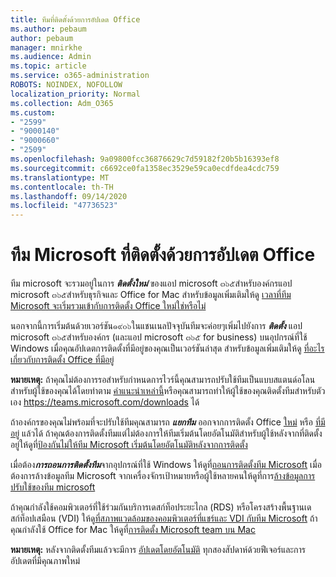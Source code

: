 ```yaml
---
title: ทีมที่ติดตั้งด้วยการอัปเดต Office
ms.author: pebaum
author: pebaum
manager: mnirkhe
ms.audience: Admin
ms.topic: article
ms.service: o365-administration
ROBOTS: NOINDEX, NOFOLLOW
localization_priority: Normal
ms.collection: Adm_O365
ms.custom:
- "2599"
- "9000140"
- "9000660"
- "2509"
ms.openlocfilehash: 9a09800fcc36876629c7d59182f20b5b16393ef8
ms.sourcegitcommit: c6692ce0fa1358ec3529e59ca0ecdfdea4cdc759
ms.translationtype: MT
ms.contentlocale: th-TH
ms.lasthandoff: 09/14/2020
ms.locfileid: "47736523"
---
```

# <a name="microsoft-teams-installed-with-office-updates"></a>ทีม Microsoft ที่ติดตั้งด้วยการอัปเดต Office

ทีม microsoft จะรวมอยู่ในการ ***ติดตั้งใหม่*** ของแอป microsoft ๓๖๕สำหรับองค์กรแอป microsoft ๓๖๕สำหรับธุรกิจและ Office for Mac สำหรับข้อมูลเพิ่มเติมให้ดู [เวลาที่ทีม Microsoft จะเริ่มรวมเข้ากับการติดตั้ง Office ใหม่ใช่หรือไม่](https://docs.microsoft.com/deployoffice/teams-install#when-will-microsoft-teams-start-being-included-with-new-installations-of-microsoft-365-apps)

นอกจากนี้การเริ่มต้นด้วยเวอร์ชัน๑๙๐๖ในแชนเนลปัจจุบันทีมจะค่อยๆเพิ่มไปยังการ ***ติดตั้ง*** แอป microsoft ๓๖๕สำหรับองค์กร (และแอป microsoft ๓๖๕ for business) บนอุปกรณ์ที่ใช้ Windows เมื่อคุณอัปเดตการติดตั้งที่มีอยู่ของคุณเป็นเวอร์ชันล่าสุด สำหรับข้อมูลเพิ่มเติมให้ดู [ที่อะไรเกี่ยวกับการติดตั้ง Office ที่มีอยู่](https://docs.microsoft.com/deployoffice/teams-install#what-about-existing-installations-of-microsoft-365-apps)

**หมายเหตุ:** ถ้าคุณไม่ต้องการรอสำหรับกำหนดการไวร์นี้คุณสามารถปรับใช้ทีมเป็นแบบสแตนด์อโลนสำหรับผู้ใช้ของคุณได้โดยทำตาม [คำแนะนำเหล่านี้](https://docs.microsoft.com/MicrosoftTeams/msi-deployment)หรือคุณสามารถทำให้ผู้ใช้ของคุณติดตั้งทีมสำหรับตัวเอง https://teams.microsoft.com/downloads ได้

ถ้าองค์กรของคุณไม่พร้อมที่จะปรับใช้ทีมคุณสามารถ ***แยกทีม*** ออกจากการติดตั้ง Office [ใหม่](https://docs.microsoft.com/deployoffice/teams-install#how-to-exclude-microsoft-teams-from-new-installations-of-microsoft-365-apps) หรือ [ที่มีอยู่](https://docs.microsoft.com/deployoffice/teams-install#use-group-policy-to-control-the-installation-of-microsoft-teams) แล้วได้ ถ้าคุณต้องการติดตั้งทีมแต่ไม่ต้องการให้ทีมเริ่มต้นโดยอัตโนมัติสำหรับผู้ใช้หลังจากที่ติดตั้งอยู่ให้ดูที่[ป้องกันไม่ให้ทีม Microsoft เริ่มต้นโดยอัตโนมัติหลังจากการติดตั้ง](https://docs.microsoft.com/deployoffice/teams-install#use-group-policy-to-prevent-microsoft-teams-from-starting-automatically-after-installation)

เมื่อต้อง***การถอนการติดตั้งทีม***จากอุปกรณ์ที่ใช้ Windows ให้ดูที่[ถอนการติดตั้งทีม Microsoft](https://support.office.com/article/uninstall-microsoft-teams-3b159754-3c26-4952-abe7-57d27f5f4c81) เมื่อต้องการล้างข้อมูลทีม Microsoft จากเครื่องจักรเป้าหมายหรือผู้ใช้หลายคนให้ดูที่การ[ล้างข้อมูลการปรับใช้ของทีม microsoft](https://docs.microsoft.com/microsoftteams/scripts/powershell-script-teams-deployment-clean-up)

ถ้าคุณกำลังใช้คอมพิวเตอร์ที่ใช้ร่วมกันบริการเดสก์ท็อประยะไกล (RDS) หรือโครงสร้างพื้นฐานเดสก์ท็อปเสมือน (VDI) ให้ดู[ที่สภาพแวดล้อมของคอมพิวเตอร์ที่แชร์และ VDI กับทีม Microsoft](https://docs.microsoft.com/deployoffice/teams-install#shared-computer-and-vdi-environments-with-microsoft-teams) ถ้าคุณกำลังใช้ Office for Mac ให้ดูที่[การติดตั้ง Microsoft team บน Mac](https://docs.microsoft.com/deployoffice/teams-install#microsoft-teams-installations-on-a-mac)

**หมายเหตุ:** หลังจากติดตั้งทีมแล้วจะมีการ [อัปเดตโดยอัตโนมัติ](https://docs.microsoft.com/deployoffice/teams-install#feature-and-quality-updates-for-microsoft-teams) ทุกสองสัปดาห์ด้วยฟีเจอร์และการอัปเดตที่มีคุณภาพใหม่ 